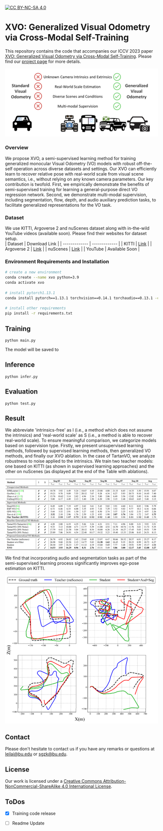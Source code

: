 [![CC BY-NC-SA 4.0][cc-by-nc-sa-shield]][cc-by-nc-sa]  

[cc-by-nc-sa]: http://creativecommons.org/licenses/by-nc-sa/4.0/  
[cc-by-nc-sa-shield]: https://img.shields.io/badge/License-CC%20BY--NC--SA%204.0-lightgrey.svg  


# XVO: Generalized Visual Odometry via Cross-Modal Self-Training
This repository contains the code that accompanies our ICCV 2023 paper [XVO: Generalized Visual Odometry via Cross-Modal Self-Training](https://genxvo.github.io/resources/XVO.pdf). Please find our [project page](https://genxvo.github.io/) for more details. 

<p>
    <img alt="Example 1" src="images/generalized_vo.png" class="fit"/>
</p>  

### Overview  
We propose XVO, a semi-supervised learning method for training generalized monocular Visual Odometry (VO) models with robust off-the-self operation across diverse datasets and settings. Our XVO can efficiently learn to recover relative pose with real-world scale from visual scene semantics, i.e., without relying on any known camera parameters. Our key contribution is twofold. First, we empirically demonstrate the benefits of semi-supervised training for learning a general-purpose direct VO regression network. Second, we demonstrate multi-modal supervision, including segmentation, flow, depth, and audio auxiliary prediction tasks, to facilitate generalized representations for the VO task.   

### Dataset
We use KITTI, Argoverse 2 and nuScenes dataset along with in-the-wild YouTube videos (available soon). Please find their websites for dataset setup.  
| Dataset  | Download Link |
| ------------- | ------------- |
| KITTI  | [Link](https://www.cvlibs.net/datasets/kitti/eval_odometry.php)  |
| Argoverse 2  | [Link](https://www.argoverse.org/av2.html#download-link)  |
| nuScenes  | [Link](https://www.nuscenes.org/nuscenes#download)  |
| YouTube  | Available Soon |

### Environment Requirements and Installation
```bash
# create a new environment
conda create --name xvo python=3.9
conda activate xvo

# install pytorch1.13.1
conda install pytorch==1.13.1 torchvision==0.14.1 torchaudio==0.13.1 -c pytorch

# install other requirements
pip install -r requirements.txt
```

## Training 
```
python main.py
```
The model will be saved to 

## Inference
```
python infer.py
```

## Evaluation
```
python test.py
```

## Result   
We abbreviate 'intrinsics-free' as I (i.e., a method which does not assume the intrinsics) and 'real-world scale' as S (i.e., a method is able to recover real-world scale). To ensure meaningful comparison, we categorize models based on supervision type. Firstly, we present unsupervised learning methods, followed by supervised learning methods, then generalized VO methods, and finally our XVO ablation. In the case of TartanVO, we analyze robustness to noise applied to the intrinsics. We train two teacher models: one based on KITTI (as shown in supervised learning approaches) and the other on nuScenes (as displayed at the end of the Table with ablations).  
<p>
    <img width=900 class="center" alt="Demo 1" src="images/result1.png"/ >  
</p>  

We find that incorporating audio and segmentation tasks as part of the semi-supervised learning process significantly improves ego-pose estimation on KITTI.   
<p>
    <img width=750 class="center" alt="Demo 1" src="images/qua_result.png"/ >  
</p>   

## Contact  
Please don't hesitate to contact us if you have any remarks or questions at leilai@bu.edu or sgzk@bu.edu. 

## License  
Our work is licensed under a [Creative Commons Attribution-NonCommercial-ShareAlike 4.0 International License][cc-by-nc-sa].  

## ToDos  
- [X] Training code release
- [ ] Readme Update






